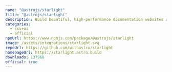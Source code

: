 ```yaml
---
name: "@astrojs/starlight"
title: "@astrojs/starlight"
description: Build beautiful, high-performance documentation websites with Astro
categories:
  - css+ui
  - official
npmUrl: https://www.npmjs.com/package/@astrojs/starlight
image: /assets/integrations/starlight.svg
repoUrl: https://github.com/withastro/starlight
homepageUrl: https://starlight.astro.build
downloads: 137968
official: true
---
```


